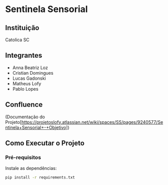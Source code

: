 # Sentinela Sensorial

## Instituição

Catolica SC

## Integrantes

- Anna Beatriz Loz
- Cristian Domingues
- Lucas Gadonski
- Matheus Lofy
- Pablo Lopes

## Confluence
(Documentação do Projeto[https://projetoslofy.atlassian.net/wiki/spaces/SS/pages/9240577/Sentinela+Sensorial+-+Objetivo])

## Como Executar o Projeto

### Pré-requisitos

Instale as dependências:

```bash
pip install -r requirements.txt
